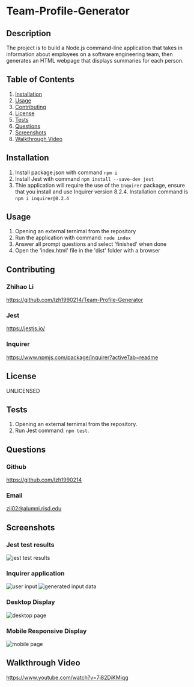 # Team-Profile-Generator

## Description
The project is to build a Node.js command-line application that takes in information about employees on a software engineering team, then generates an HTML webpage that displays summaries for each person. 


## Table of Contents
1. [Installation](#Installation)
2. [Usage](#Usage)
3. [Contributing](#Contributing)
4. [License](#License)
5. [Tests](#Tests)
6. [Questions](#Questions)
7. [Screenshots](#Screenshots)
8. [Walkthrough Video](#Walkthrough)


## Installation <a id="Installation"></a>
1. Install package.json with command `npm i`
2. Install Jest with command `npm install --save-dev jest`
2. Thie application will require the use of the `Inquirer` package, ensure that you install and use Inquirer version 8.2.4. Installation command is `npm i inquirer@8.2.4`


## Usage <a id="Usage"></a>
1. Opening an external ternimal from the repository
2. Run the application with command: `node index`
3. Answer all prompt questions and select 'finished' when done
4. Open the 'index.html' file in the 'dist' folder with a browser


## Contributing <a id="Contributing"></a>

### Zhihao Li
https://github.com/lzh1990214/Team-Profile-Generator

### Jest
https://jestjs.io/

### Inquirer
https://www.npmjs.com/package/inquirer?activeTab=readme


## License <a id="License"></a>
UNLICENSED


## Tests <a id="Tests"></a>
1. Opening an external ternimal from the repository.
2. Run Jest command: `npm test`.


## Questions <a id="Questions"></a>

### Github
https://github.com/lzh1990214
### Email
zli02@alumni.risd.edu


## Screenshots <a id="Screenshots"></a>

### Jest test results
![jest test results](./assets/img/jest.png)

### Inquirer application
![user input](./assets/img/app-01.png)
![generated input data](./assets/img/app-02.png)

### Desktop Display
![desktop page](./assets/img/web-fullscreen.png)

### Mobile Responsive Display
![mobile page](./assets/img/web-mobile.png)


## Walkthrough Video <a id="Walkthrough"></a>
https://www.youtube.com/watch?v=7i82DiKMiqg
